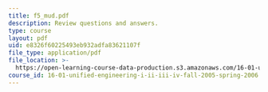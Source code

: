 ```yaml
---
title: f5_mud.pdf
description: Review questions and answers.
type: course
layout: pdf
uid: e8326f60225493eb932adfa83621107f
file_type: application/pdf
file_location: >-
  https://open-learning-course-data-production.s3.amazonaws.com/16-01-unified-engineering-i-ii-iii-iv-fall-2005-spring-2006/e8326f60225493eb932adfa83621107f_f5_mud.pdf
course_id: 16-01-unified-engineering-i-ii-iii-iv-fall-2005-spring-2006
---
```

